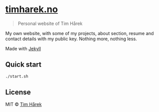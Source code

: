 # [timharek.no](https://timharek.no)

> Personal website of Tim Hårek

My own website, with some of my projects, about section, resume and contact details with my public key. Nothing more, nothing less.

Made with [Jekyll](https://jekyllrb.com/)

## Quick start

```sh
./start.sh
```

## License

MIT © [Tim Hårek](https://timharek.no)
